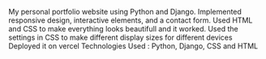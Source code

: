 My personal portfolio website using Python and Django.
Implemented responsive design, interactive elements, and a contact form.
Used HTML and CSS to make everything looks beautifull and it worked.
Used the settings in CSS to make different display sizes for different devices
Deployed it on vercel
Technologies Used :
Python, Django, CSS and HTML
